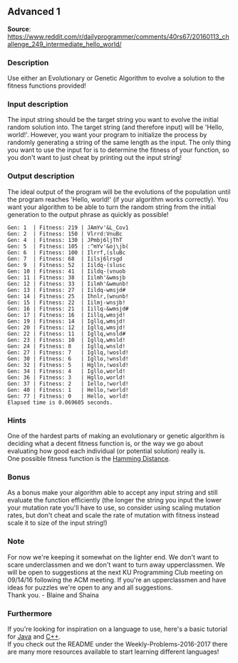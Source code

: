 ## Advanced 1
__Source__:
https://www.reddit.com/r/dailyprogrammer/comments/40rs67/20160113_challenge_249_intermediate_hello_world/

### Description

Use either an Evolutionary or Genetic Algorithm to evolve a solution to the fitness functions provided!

### Input description

The input string should be the target string you want to evolve the initial random solution into. The target string
(and therefore input) will be 'Hello, world!'. However, you want your program to initialize the process by randomly
generating a string of the same length as the input. The only thing you want to use the input for is to determine the
fitness of your function, so you don't want to just cheat by printing out the input string!

### Output description

The ideal output of the program will be the evolutions of the population until the program reaches 'Hello, world!'
(if your algorithm works correctly). You want your algorithm to be able to turn the random string from the initial
generation to the output phrase as quickly as possible!

```
Gen: 1  | Fitness: 219 | JAmYv'&L_Cov1
Gen: 2  | Fitness: 150 | Vlrrd:VnuBc
Gen: 4  | Fitness: 130 | JPmbj6ljThT
Gen: 5  | Fitness: 105 | :^mYv'&oj\jb(
Gen: 6  | Fitness: 100 | Ilrrf,(sluBc
Gen: 7  | Fitness: 68  | Iilsj6lrsgd
Gen: 9  | Fitness: 52  | Iildq-(slusc
Gen: 10 | Fitness: 41  | Iildq-(vnuob
Gen: 11 | Fitness: 38  | Iilmh'&wmsjb
Gen: 12 | Fitness: 33  | Iilmh'&wmunb!
Gen: 13 | Fitness: 27  | Iildq-wmsjd#
Gen: 14 | Fitness: 25  | Ihnlr,(wnunb!
Gen: 15 | Fitness: 22  | Iilmj-wnsjb!
Gen: 16 | Fitness: 21  | Iillq-&wmsjd#
Gen: 17 | Fitness: 16  | Iillq,wmsjd!
Gen: 19 | Fitness: 14  | Igllq,wmsjd!
Gen: 20 | Fitness: 12  | Igllq,wmsjd!
Gen: 22 | Fitness: 11  | Igllq,wnsld#
Gen: 23 | Fitness: 10  | Igllq,wmsld!
Gen: 24 | Fitness: 8   | Igllq,wnsld!
Gen: 27 | Fitness: 7   | Igllq,!wosld!
Gen: 30 | Fitness: 6   | Igllo,!wnsld!
Gen: 32 | Fitness: 5   | Hglln,!wosld!
Gen: 34 | Fitness: 4   | Igllo,world!
Gen: 36 | Fitness: 3   | Hgllo,world!
Gen: 37 | Fitness: 2   | Iello,!world!
Gen: 40 | Fitness: 1   | Hello,!world!
Gen: 77 | Fitness: 0   | Hello, world!
Elapsed time is 0.069605 seconds.
```

### Hints

One of the hardest parts of making an evolutionary or genetic algorithm is deciding what a decent fitness function is,
or the way we go about evaluating how good each individual (or potential solution) really is.<br>
One possible fitness function is the [Hamming Distance](https://en.wikipedia.org/wiki/Hamming_distance).

### Bonus

As a bonus make your algorithm able to accept any input string and still evaluate the function efficiently (the longer
the string you input the lower your mutation rate you'll have to use, so consider using scaling mutation rates, but
don't cheat and scale the rate of mutation with fitness instead scale it to size of the input string!)

### Note

For now we're keeping it somewhat on the lighter end.  We don't want to scare underclassmen and we don't want to turn
away upperclassmen.  We will be open to suggestions at the next KU Programming Club meeting on 09/14/16 following the
ACM meeting.  If you're an upperclassmen and have ideas for puzzles we're open to any and all suggestions.<br>
Thank you. - Blaine and Shaina<br>


### Furthermore

If you're looking for inspiration on a language to use, here's a basic tutorial for [Java](http://www.codeproject.com/Articles/2853/Java-Basics-Input-and-Output) and
[C++](http://www.cplusplus.com/doc/tutorial/basic_io/).<br>
If you check out the README under the Weekly-Problems-2016-2017 there are many more resources available to start
learning different languages!
